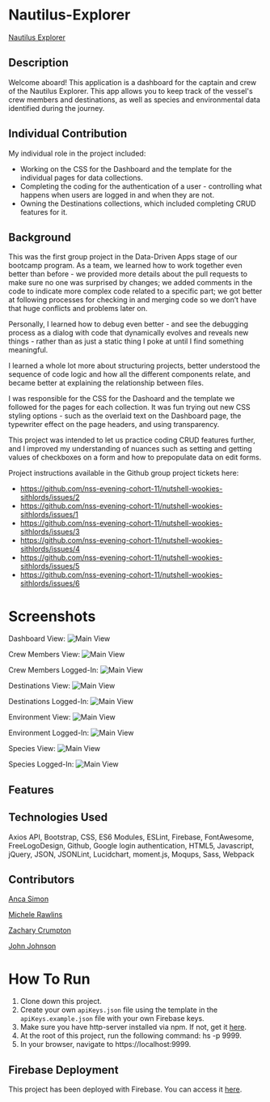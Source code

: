 # Nautilus-Explorer

[Nautilus Explorer](https://nautilus-explorer.firebaseapp.com/)

## Description

Welcome aboard! This application is a dashboard for the captain and crew of the Nautilus Explorer. This app allows you to keep track of the vessel's crew members and destinations, as well as species and environmental data identified during the journey.

## Individual Contribution
My individual role in the project included:
* Working on the CSS for the Dashboard and the template for the individual pages for data collections.
* Completing the coding for the authentication of a user - controlling what happens when users are logged in and when they are not. 
* Owning the Destinations collections, which included completing CRUD features for it. 

## Background
This was the first group project in the Data-Driven Apps stage of our bootcamp program. 
As a team, we learned how to work together even better than before - we provided more details about the pull requests to make sure no one was surprised by changes; we added comments in the code to indicate more complex code related to a specific part; we got better at following processes for checking in and merging code so we don’t have that huge conflicts and problems later on. 

Personally, I learned how to debug even better - and see the debugging process as a dialog with code that dynamically evolves and reveals new things - rather than as just a static thing I poke at until I find something meaningful. 

I learned a whole lot more about structuring projects, better understood the sequence of code logic and how all the different components relate, and became better at explaining the relationship between files. 

I was responsible for the CSS for the Dashoard and the template we followed for the pages for each collection. It was fun trying out new CSS styling options - such as the overlaid text on the Dashboard page, the typewriter effect on the page headers, and using transparency. 

This project was intended to let us practice coding CRUD features further, and I improved my understanding of nuances such as setting and getting values of checkboxes on a form and how to prepopulate data on edit forms.

Project instructions available in the Github group project tickets here: 
* https://github.com/nss-evening-cohort-11/nutshell-wookies-sithlords/issues/2
* https://github.com/nss-evening-cohort-11/nutshell-wookies-sithlords/issues/1
* https://github.com/nss-evening-cohort-11/nutshell-wookies-sithlords/issues/3
* https://github.com/nss-evening-cohort-11/nutshell-wookies-sithlords/issues/4
* https://github.com/nss-evening-cohort-11/nutshell-wookies-sithlords/issues/5
* https://github.com/nss-evening-cohort-11/nutshell-wookies-sithlords/issues/6

# Screenshots
Dashboard View:
![Main View](https://github.com/nss-evening-cohort-11/nutshell-wookies/blob/master/screenshots/Nautilus-dashboard2.PNG)

Crew Members View:
![Main View](https://github.com/nss-evening-cohort-11/nutshell-wookies/blob/master/screenshots/Nautilus-crew.PNG)

Crew Members Logged-In:
![Main View](https://github.com/nss-evening-cohort-11/nutshell-wookies/blob/master/screenshots/Nautilus-crew-logged-in.PNG)

Destinations View:
![Main View](https://github.com/nss-evening-cohort-11/nutshell-wookies/blob/master/screenshots/Nautilus-destinations.PNG)

Destinations Logged-In:
![Main View](https://github.com/nss-evening-cohort-11/nutshell-wookies/blob/master/screenshots/Nautilus-destinations-logged-in.PNG)

Environment View:
![Main View](https://github.com/nss-evening-cohort-11/nutshell-wookies/blob/master/screenshots/Nautilus-environment.PNG)

Environment Logged-In:
![Main View](https://github.com/nss-evening-cohort-11/nutshell-wookies/blob/master/screenshots/Nautilus-environmental-logged-in.PNG)

Species View:
![Main View](https://github.com/nss-evening-cohort-11/nutshell-wookies/blob/master/screenshots/Nautilus-species.PNG)

Species Logged-In:
![Main View](https://github.com/nss-evening-cohort-11/nutshell-wookies/blob/master/screenshots/Nautilus-species-logged-in.PNG)


## Features


## Technologies Used
Axios API, Bootstrap, CSS, ES6 Modules, ESLint, Firebase, FontAwesome, FreeLogoDesign, Github, Google login authentication, HTML5, Javascript, jQuery, JSON, JSONLint, Lucidchart, moment.js, Moqups, Sass, Webpack

## Contributors
 [Anca Simon](https://github.com/ancasimon)

 [Michele Rawlins](https://github.com/Michele-Rawlins)

 [Zachary Crumpton](https://github.com/ZacCrumpton)

 [John Johnson](https://github.com/John-Ryan-Johnson)

 # How To Run
1. Clone down this project.
1. Create your own `apiKeys.json` file using the template in the `apiKeys.example.json` file with your own Firebase keys.
1. Make sure you have http-server installed via npm. If not, get it [here](https://www.npmjs.com/package/http-server).
1. At the root of this project, run the following command: hs -p 9999.
1. In your browser, navigate to https://localhost:9999.


## Firebase Deployment
This project has been deployed with Firebase. 
You can access it [here](https://ancanautilus.web.app/). 
